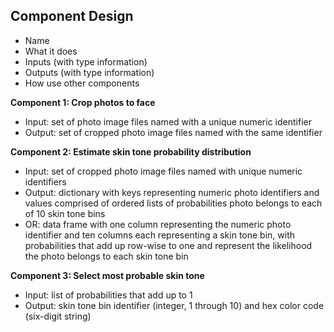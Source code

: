 ## Component Design

* Name
* What it does
* Inputs (with type information)
* Outputs (with type information)
* How use other components

**Component 1: Crop photos to face**
* Input: set of photo image files named with a unique numeric identifier
* Output: set of cropped photo image files named with the same identifier

**Component 2: Estimate skin tone probability distribution**
* Input: set of cropped photo image files named with unique numeric identifiers
* Output: dictionary with keys representing numeric photo identifiers and values comprised of ordered lists of probabilities photo belongs to each of 10 skin tone bins
*   OR: data frame with one column representing the numeric photo identifier and ten columns each representing a skin tone bin, with probabilities that add up row-wise to one and represent the likelihood the photo belongs to each skin tone bin

**Component 3: Select most probable skin tone**
* Input: list of probabilities that add up to 1
* Output: skin tone bin identifier (integer, 1 through 10) and hex color code (six-digit string)

